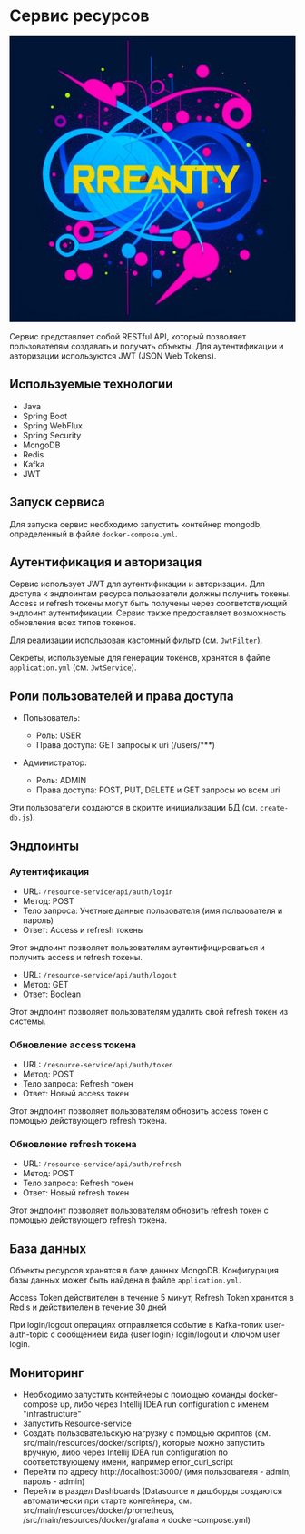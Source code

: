 # Сервис ресурсов

<div style="text-align: center;">
  <img src="docs/logo.jpg" alt="Логотип проекта">
</div>

Сервис представляет собой RESTful API, который позволяет пользователям создавать и получать объекты.
Для аутентификации и авторизации используются JWT (JSON Web Tokens).

## Используемые технологии

- Java
- Spring Boot
- Spring WebFlux
- Spring Security
- MongoDB
- Redis
- Kafka
- JWT

## Запуск сервиса

Для запуска сервис необходимо запустить контейнер mongodb, определенный в файле `docker-compose.yml`.

## Аутентификация и авторизация

Сервис использует JWT для аутентификации и авторизации. Для доступа к эндпоинтам ресурса пользователи
должны получить токены. Access и refresh токены могут быть получены через соответствующий
эндпоинт аутентификации. Сервис также предоставляет возможность обновления всех типов токенов.

Для реализации использован кастомный фильтр (см. `JwtFilter`).

Секреты, используемые для генерации токенов, хранятся в файле `application.yml` (см. `JwtService`).

## Роли пользователей и права доступа

- Пользователь:
    - Роль: USER
    - Права доступа: GET запросы к uri (/users/***)

- Администратор:
    - Роль: ADMIN
    - Права доступа: POST, PUT, DELETE и GET запросы ко всем uri

Эти пользователи создаются в скрипте инициализации БД (см. `create-db.js`).

## Эндпоинты

### Аутентификация

- URL: `/resource-service/api/auth/login`
- Метод: POST
- Тело запроса: Учетные данные пользователя (имя пользователя и пароль)
- Ответ: Access и refresh токены

Этот эндпоинт позволяет пользователям аутентифицироваться и получить access и refresh токены.

- URL: `/resource-service/api/auth/logout`
- Метод: GET
- Ответ: Boolean

Этот эндпоинт позволяет пользователям удалить свой refresh токен из системы.

### Обновление access токена

- URL: `/resource-service/api/auth/token`
- Метод: POST
- Тело запроса: Refresh токен
- Ответ: Новый access токен

Этот эндпоинт позволяет пользователям обновить access токен с помощью действующего refresh токена.

### Обновление refresh токена

- URL: `/resource-service/api/auth/refresh`
- Метод: POST
- Тело запроса: Refresh токен
- Ответ: Новый refresh токен

Этот эндпоинт позволяет пользователям обновить refresh токен с помощью действующего refresh токена.

## База данных

Объекты ресурсов хранятся в базе данных MongoDB.
Конфигурация базы данных может быть найдена в файле `application.yml`.

Access Token действителен в течение 5 минут, Refresh Token хранится в Redis и действителен в течение 30 дней

При login/logout операциях отправляется событие в Kafka-топик user-auth-topic с сообщением вида {user login} login/logout
и ключом user login.

## Мониторинг

- Необходимо запустить контейнеры с помощью команды docker-compose up, либо через Intellij IDEA run configuration с 
именем "infrastructure"
- Запустить Resource-service
- Создать пользовательскую нагрузку с помощью скриптов (см. src/main/resources/docker/scripts/), которые можно запустить
вручную, либо через Intellij IDEA run configuration по соответствующему имени, например error_curl_script
- Перейти по адресу http://localhost:3000/ (имя пользователя - admin, пароль - admin)
- Перейти в раздел Dashboards (Datasource и дашборды создаются автоматически при старте контейнера, см. src/main/resources/docker/prometheus, 
/src/main/resources/docker/grafana и docker-compose.yml)

